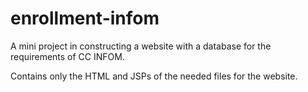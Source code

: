 # enrollment-infom
A mini project in constructing a website with a database for the requirements of CC INFOM.

Contains  only the HTML and JSPs of the needed files for the website.
